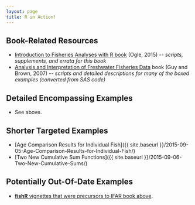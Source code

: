 ```yaml
---
layout: page
title: R in Action!
---
```


## Book-Related Resources
* [Introduction to Fisheries Analyses with R book](http://derekogle.com/IFAR/) (Ogle, 2015) -- *scripts, supplements, and errata for this book*
* [Analysis and Interpretation of Freshwater Fisheries Data](http://derekogle.com/aiffd2007/) book (Guy and Brown, 2007) -- *scripts and detailed descriptions for many of the boxed examples (converted from SAS code)*

## Detailed Encompassing Examples
* See above.

## Shorter Targeted Examples
* [Age Comparison Results for Individual Fish]({{ site.baseurl }}/2015-09-05-Age-Comparison-Results-for-Individual-Fish/)
* [Two New Cumulative Sum Functions]({{ site.baseurl }}/2015-09-06-Two-New-Cumulative-Sums/)

## Potentially Out-Of-Date Examples
* [**fishR** vignettes that were precursors to IFAR book above](oldFishRVignettes).
